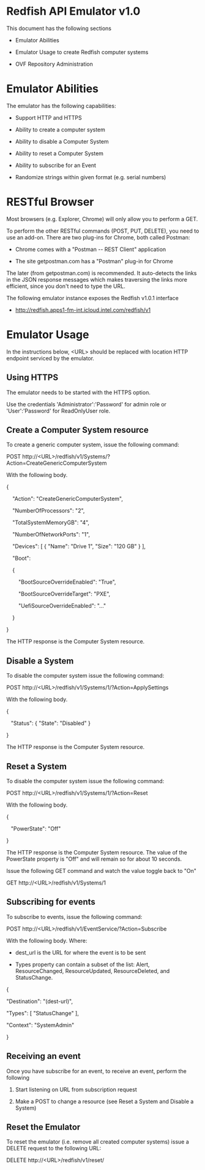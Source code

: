 # Redfish API Emulator v1.0

This document has the following sections

-   Emulator Abilities

-   Emulator Usage to create Redfish computer systems

-   OVF Repository Administration

# Emulator Abilities

The emulator has the following capabilities:

-   Support HTTP and HTTPS

-   Ability to create a computer system

-   Ability to disable a Computer System

-   Ability to reset a Computer System

-   Ability to subscribe for an Event

-   Randomize strings within given format (e.g. serial numbers)

# RESTful Browser

Most browsers (e.g. Explorer, Chrome) will only allow you to perform a
GET.

To perform the other RESTful commands (POST, PUT, DELETE), you need to
use an add-on. There are two plug-ins for Chrome, both called Postman:

-   Chrome comes with a \"Postman -- REST Client\" application

-   The site getpostman.com has a \"Postman\" plug-in for Chrome

The later (from getpostman.com) is recommended. It auto-detects the
links in the JSON response messages which makes traversing the links
more efficient, since you don\'t need to type the URL.

The following emulator instance exposes the Redfish v1.0.1 interface

-   <http://redfish.apps1-fm-int.icloud.intel.com/redfish/v1>

# Emulator Usage

In the instructions below, \<URL\> should be replaced with location HTTP endpoint serviced by the emulator.

## Using HTTPS

The emulator needs to be started with the HTTPS option.

Use the credentials 'Administrator':'Password' for admin role or
'User':'Password' for ReadOnlyUser role.

## Create a Computer System resource

To create a generic computer system, issue the following command:

POST
http://\<URL\>/redfish/v1/Systems/?Action=CreateGenericComputerSystem

With the following body.

{

    \"Action\": \"CreateGenericComputerSystem\",

    \"NumberOfProcessors\": \"2\",

    \"TotalSystemMemoryGB\": \"4\",

    \"NumberOfNetworkPorts\": \"1\",

    \"Devices\": \[ { \"Name\": \"Drive 1\", \"Size\": \"120 GB\" } \],

    \"Boot\":

    {

        \"BootSourceOverrideEnabled\": \"True\",

        \"BootSourceOverrideTarget\": \"PXE\",

        \"UefiSourceOverrideEnabled\": \"...\"

    }

}

The HTTP response is the Computer System resource.

## Disable a System

To disable the computer system issue the following command:

POST http://\<URL\>/redfish/v1/Systems/1/?Action=ApplySettings

With the following body.

{

   "Status": { "State": "Disabled" }

}

The HTTP response is the Computer System resource.

## Reset a System

To disable the computer system issue the following command:

POST http://\<URL\>/redfish/v1/Systems/1/?Action=Reset

With the following body.

{

   "PowerState": \"Off\"

}

The HTTP response is the Computer System resource. The value of the
PowerState property is \"Off\" and will remain so for about 10 seconds.

Issue the following GET command and watch the value toggle back to
\"On\"

GET http://\<URL\>/redfish/v1/Systems/1

## Subscribing for events

To subscribe to events, issue the following command:

POST http://\<URL\>/redfish/v1/EventService/?Action=Subscribe

With the following body. Where:

-   dest_url is the URL for where the event is to be sent

-   Types property can contain a subset of the list: Alert,
    ResourceChanged, ResourceUpdated, ResourceDeleted, and StatusChange.

{

\"Destination\": \"(dest-url)\",

\"Types\": \[ \"StatusChange\" \],

\"Context\": \"SystemAdmin\"

}

## Receiving an event

Once you have subscribe for an event, to receive an event, perform the
following

1.  Start listening on URL from subscription request

2.  Make a POST to change a resource (see Reset a System and Disable a
    System)

## Reset the Emulator

To reset the emulator (i.e. remove all created computer systems) issue a
DELETE request to the following URL:

DELETE http://\<URL\>/redfish/v1/reset/
